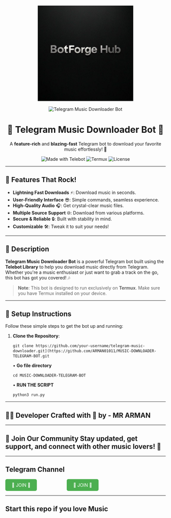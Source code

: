 <p align="center">
  <img src="./BotForgeHub.jpg" alt="Telegram Music Downloader Bot Image" width="300">
</p>

<p align="center">
  <img src="https://img.shields.io/badge/TELEGRAM-MUSIC_DOWNLOADER-1DA1F2?style=for-the-badge&logo=telegram" alt="Telegram Music Downloader Bot">
</p>

<h1 align="center">🎵 Telegram Music Downloader Bot 🎉</h1>
<p align="center">
  A <b>feature-rich</b> and <b>blazing-fast</b> Telegram bot to download your favorite music effortlessly! 🚀
</p>

<p align="center">
  <img src="https://img.shields.io/badge/Made_with-Telebot_Library-00C4B4?style=flat-square" alt="Made with Telebot">
  <img src="https://img.shields.io/badge/Platform-Termux-FF5733?style=flat-square" alt="Termux">
  <img src="https://img.shields.io/badge/License-MIT-blue?style=flat-square" alt="License">
</p>

---

## 🎉 Features That Rock!
- **Lightning Fast Downloads** ⚡: Download music in seconds.
- **User-Friendly Interface** 😎: Simple commands, seamless experience.
- **High-Quality Audio** 🎧: Get crystal-clear music files.
- **Multiple Source Support** 🌐: Download from various platforms.
- **Secure & Reliable** 🔒: Built with stability in mind.
- **Customizable** 🛠️: Tweak it to suit your needs!

---

## 📖 Description
**Telegram Music Downloader Bot** is a powerful Telegram bot built using the **Telebot Library** to help you download music directly from Telegram. Whether you're a music enthusiast or just want to grab a track on the go, this bot has got you covered! 🎶

> **Note**: This bot is designed to run exclusively on **Termux**. Make sure you have Termux installed on your device.

---

## 🚀 Setup Instructions
Follow these simple steps to get the bot up and running:

1. **Clone the Repository**:
   ```shell
   git clone https://github.com/your-username/telegram-music-downloader.git](https://github.com/ARMAN01011/MUSIC-DOWNLOADER-TELEGRAM-BOT.git
   ```
   • **Go file directory**
   ```shell
   cd MUSIC-DOWNLOADER-TELEGRAM-BOT
   ```

   • **RUN THE SCRIPT**
   ```shell
   python3 run.py
   ```

---

## 👨‍💻 Developer Crafted with 💖 by - **MR ARMAN**

---
## 📢 Join Our Community Stay updated, get support, and connect with other music lovers! 🎉

---

## Telegram Channel
<a href="https://t.me/TEAM_X_OG" style="display: inline-block; padding: 10px 20px; color: white; background-color: #4CAF50; text-align: center; text-decoration: none; border-radius: 5px;">🥀 JOIN 🥀</a>ㅤㅤㅤㅤㅤㅤㅤ
<a href="https://t.me/+t4vVZmzQIkA0YmU1" style="display: inline-block; padding: 10px 20px; color: white; background-color: #4CAF50; text-align: center; text-decoration: none; border-radius: 5px;">🥀 JOIN 🥀</a>


--- 
## Start this repo if you love Music
